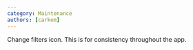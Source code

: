 ```yaml
---
category: Maintenance
authors: [carkom]
---
```


Change filters icon. This is for consistency throughout the app.
